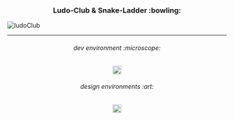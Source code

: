 <h3 align="center">
Ludo-Club & Snake-Ladder :bowling:
</h3>

![ludoClub](https://user-images.githubusercontent.com/86073690/174473861-cf6c4f3a-8194-4c5e-8d1a-903237df16d4.png)

***

<h6 align="center">
dev environment :microscope:
</h6>

<div align="center">
  <img height="20" src = "https://img.shields.io/badge/Intellij idea-white.svg?">
</div>

<h6 align="center">
design environments :art:
</h6>

<div align="center">
  <img height="20" src = "https://img.shields.io/badge/Photoshop-white.svg?">
</div>
